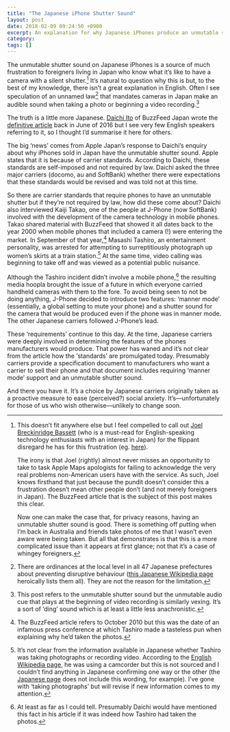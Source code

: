 ```yaml
---
title: "The Japanese iPhone Shutter Sound"
layout: post
date: 2018-02-09 09:24:50 +0900
excerpt: An explanation for why Japanese iPhones produce an unmutable shutter sound when taking photos.
category:
tags: []
---
```


The unmutable shutter sound on Japanese iPhones is a source of much frustration to foreigners living in Japan who know what it’s like to have a camera with a silent shutter.[^1] It’s natural to question why this is but, to the best of my knowledge, there isn’t a great explanation in English. Often I see speculation of an unnamed law[^2] that mandates cameras in Japan make an audible sound when taking a photo or beginning a video recording.[^3]

The truth is a little more Japanese. [Daichi Ito][dit] of BuzzFeed Japan wrote the [definitive article][bfa] back in June of 2016 but I see very few English speakers referring to it, so I thought I’d summarise it here for others.

 [dit]: https://twitter.com/daichi
 [bfa]: https://www.buzzfeed.com/jp/daichi/why-japanese-smartphone

The big ‘news’ comes from Apple Japan’s response to Daichi’s enquiry about why iPhones sold in Japan have the unmutable shutter sound. Apple states that it is because of carrier standards. According to Daichi, these standards are self-imposed and not required by law. Daichi asked the three major carriers (docomo, au and SoftBank) whether there were expectations that these standards would be revised and was told not at this time.

So there are carrier standards that require phones to have an unmutable shutter but if they’re not required by law, how did these come about? Daichi also interviewed Kaiji Takao, one of the people at J-Phone (now SoftBank) involved with the development of the camera technology in mobile phones. Takao shared material with BuzzFeed that showed it all dates back to the year 2000 when mobile phones that included a camera (!) were entering the market. In September of that year,[^4] Masashi Tashiro, an entertainment personality, was arrested for attempting to surreptitiously photograph up women’s skirts at a train station.[^5] At the same time, video calling was beginning to take off and was viewed as a potential public nuisance.

Although the Tashiro incident didn’t involve a mobile phone,[^6] the resulting media hoopla brought the issue of a future in which everyone carried handheld cameras with them to the fore. To avoid being seen to not be doing anything, J-Phone decided to introduce two features: ‘manner mode’ (essentially, a global setting to mute your phone) and a shutter sound for the camera that would be produced even if the phone was in manner mode. The other Japanese carriers followed J-Phone’s lead.

These ‘requirements’ continue to this day. At the time, Japanese carriers were deeply involved in determining the features of the phones manufacturers would produce. That power has waned and it’s not clear from the article how the ‘standards’ are promulgated today. Presumably carriers provide a specification document to manufacturers who want a carrier to sell their phone and that document includes requiring ‘manner mode’ support and an unmutable shutter sound.

And there you have it. It’s a choice by Japanese carriers originally taken as a proactive measure to ease (perceived?) social anxiety. It’s—unfortunately for those of us who wish otherwise—unlikely to change soon.

[^1]:
    This doesn’t fit anywhere else but I feel compelled to call out [Joel Breckinridge Bassett][jb] (who is a must-read for English-speaking technology enthusiasts with an interest in Japan) for the flippant disregard he has for this frustration (eg. [here][jbp]).

     [jb]: https://atadistance.net/
     [jbp]: https://atadistance.net/2018/02/07/die-felica-die

    The irony is that Joel (rightly) almost never misses an opportunity to take to task Apple Maps apologists for failing to acknowledge the very real problems non-American users have with the service. As such, Joel knows firsthand that just because the pundit doesn’t consider this a frustration doesn’t mean other people don’t (and not merely foreigners in Japan). The BuzzFeed article that is the subject of this post makes this clear.

    Now one can make the case that, for privacy reasons, having an unmutable shutter sound is good. There is something off putting when I’m back in Australia and friends take photos of me that I wasn’t even aware were being taken. But all that demonstrates is that this is a more complicated issue than it appears at first glance;
    not that it’s a case of whingey foreigners.

[^2]: There are ordinances at the local level in all 47 Japanese prefectures about preventing disruptive behaviour ([this Japanese Wikipedia page][jwl] heroically lists them all). They are not the reason for the limitation.

 [jwl]: https://ja.wikipedia.org/wiki/%E8%BF%B7%E6%83%91%E9%98%B2%E6%AD%A2%E6%9D%A1%E4%BE%8B

[^3]: This post refers to the unmutable shutter sound but the unmutable audio cue that plays at the beginning of video recording is similarly vexing. It’s a sort of ‘ding’ sound which is at least a little less anachronistic.

[^4]: The BuzzFeed article refers to October 2010 but this was the date of an infamous press conference at which Tashiro made a tasteless pun when explaining why he’d taken the photos.

[^5]: It’s not clear from the information available in Japanese whether Tashiro was taking photographs or recording video. According to the [English Wikipedia page][ewa], he was using a camcorder but this is not sourced and I couldn’t find anything in Japanese confirming one way or the other (the [Japanese page][jwa] does not include this wording, for example). I’ve gone with ‘taking photographs’ but will revise if new information comes to my attention.

 [ewa]: https://en.wikipedia.org/wiki/Masashi_Tashiro
 [jwa]: https://ja.wikipedia.org/wiki/%E7%94%B0%E4%BB%A3%E3%81%BE%E3%81%95%E3%81%97

[^6]: At least as far as I could tell. Presumably Daichi would have mentioned this fact in his article if it was indeed how Tashiro had taken the photos.